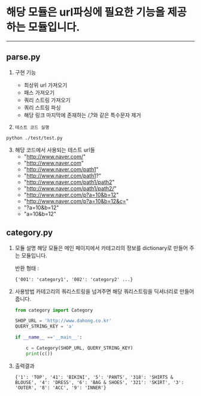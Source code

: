 

# 해당 모듈은 url파싱에 필요한 기능을 제공하는 모듈입니다.
-----

## parse.py
1. 구현 기능
    * 최상위 url 가져오기
    * 패스 가져오기
    * 쿼리 스트링 가져오기
    * 쿼리 스트링 파싱
    * 해당 링크 마지막에 존재하는 /,?와 같은 특수문자 제거

2. `테스트 코드 실행`

```
python ./test/test.py
```


3. 해당 코드에서 사용되는 테스트 url들
    * "http://www.naver.com/"
    * "http://www.naver.com"
    * "http://www.naver.com/path1"
    * "http://www.naver.com/path1?"
    * "http://www.naver.com/path1/path2"
    * "http://www.naver.com/path1/path2/"
    * "http://www.naver.com/p?a=10&b=12"
    * "http://www.naver.com/p?a=10&b=12&c="
    * "?a=10&b=12"
    * "a=10&b=12"


## category.py

1. 모듈 설명
	해당 모듈은 메인 페이지에서 카테고리의 정보를 dictionary로 만들어 주는 모듈입니다.
	
	반환 형태 : 
	
	```
	{'001': 'category1', '002': 'category2' ...}
	```
	
2. 사용방법 
	카테고리의 쿼리스트링을 넘겨주면 해당 쿼리스트링을 딕셔너리로 만들어 줍니다.
	
	```.py
	from category import Category
	
	SHOP_URL = 'http://www.dahong.co.kr'
	QUERY_STRING_KEY = 'a'

	if __name__ =='__main__':
    
    	c = Category(SHOP_URL, QUERY_STRING_KEY)
    	print(c())
	```	
	
3. 출력결과
	
	```
	{'1': 'TOP', '41': 'BIKINI', '5': 'PANTS', '318': 'SHIRTS & BLOUSE', '4': 'DRESS', '6': 'BAG & SHOES', '321': 'SKIRT', '3': 'OUTER', '8': 'ACC', '9': 'INNER'}
	```	
	
	